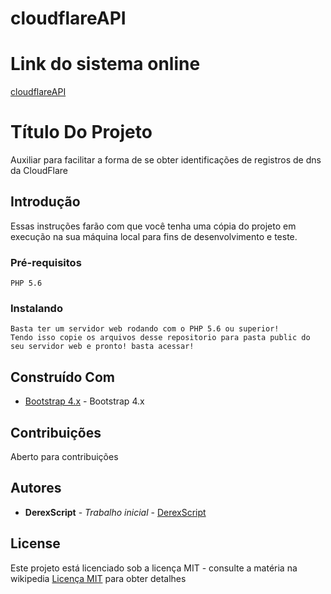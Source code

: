 # cloudflareAPI

# Link do sistema online
[cloudflareAPI](https://cfapi.vhostmain.com/)

# Título Do Projeto

Auxiliar para facilitar a forma de se obter identificações de registros de dns da CloudFlare

## Introdução

Essas instruções farão com que você tenha uma cópia do projeto em execução na sua máquina local para fins de desenvolvimento e teste.

### Pré-requisitos

```
PHP 5.6
```


### Instalando

```
Basta ter um servidor web rodando com o PHP 5.6 ou superior! 
Tendo isso copie os arquivos desse repositorio para pasta public do seu servidor web e pronto! basta acessar!
```



## Construído Com

* [Bootstrap 4.x](https://getbootstrap.com/) - Bootstrap 4.x

## Contribuições

Aberto para contribuições


## Autores

* **DerexScript** - *Trabalho inicial* - [DerexScript](https://github.com/DerexScript)

## License

Este projeto está licenciado sob a licença MIT - consulte a matéria na wikipedia [Licença MIT](https://pt.wikipedia.org/wiki/Licen%C3%A7a_MIT) para obter detalhes
